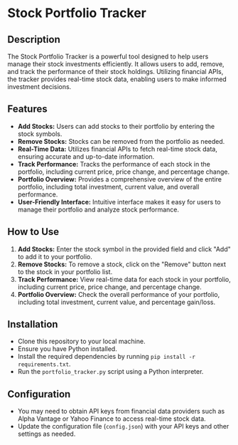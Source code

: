 # Stock Portfolio Tracker

## Description

The Stock Portfolio Tracker is a powerful tool designed to help users manage their stock investments efficiently. It allows users to add, remove, and track the performance of their stock holdings. Utilizing financial APIs, the tracker provides real-time stock data, enabling users to make informed investment decisions.

## Features

- **Add Stocks:** Users can add stocks to their portfolio by entering the stock symbols.
- **Remove Stocks:** Stocks can be removed from the portfolio as needed.
- **Real-Time Data:** Utilizes financial APIs to fetch real-time stock data, ensuring accurate and up-to-date information.
- **Track Performance:** Tracks the performance of each stock in the portfolio, including current price, price change, and percentage change.
- **Portfolio Overview:** Provides a comprehensive overview of the entire portfolio, including total investment, current value, and overall performance.
- **User-Friendly Interface:** Intuitive interface makes it easy for users to manage their portfolio and analyze stock performance.

## How to Use

1. **Add Stocks:** Enter the stock symbol in the provided field and click "Add" to add it to your portfolio.
2. **Remove Stocks:** To remove a stock, click on the "Remove" button next to the stock in your portfolio list.
3. **Track Performance:** View real-time data for each stock in your portfolio, including current price, price change, and percentage change.
4. **Portfolio Overview:** Check the overall performance of your portfolio, including total investment, current value, and percentage gain/loss.

## Installation

- Clone this repository to your local machine.
- Ensure you have Python installed.
- Install the required dependencies by running `pip install -r requirements.txt`.
- Run the `portfolio_tracker.py` script using a Python interpreter.

## Configuration

- You may need to obtain API keys from financial data providers such as Alpha Vantage or Yahoo Finance to access real-time stock data.
- Update the configuration file (`config.json`) with your API keys and other settings as needed.

